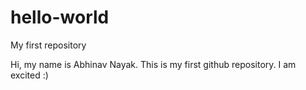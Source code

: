 # hello-world
My first repository

Hi, my name is Abhinav Nayak. This is my first github repository. 
I am excited :)
